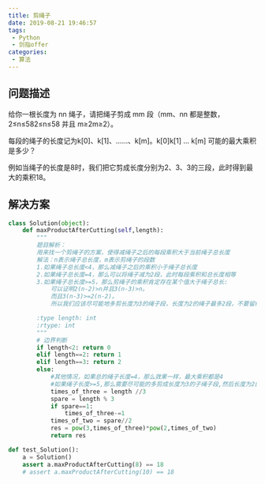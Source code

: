 ```yaml
---
title: 剪绳子
date: 2019-08-21 19:46:57
tags:
 - Python
 - 剑指offer
categories:
 - 算法
---
```




## 问题描述

给你一根长度为 nn 绳子，请把绳子剪成 mm 段（mm、nn 都是整数，2≤n≤582≤n≤58 并且 m≥2m≥2）。

每段的绳子的长度记为k[0]、k[1]、……、k[m]。k[0]k[1] … k[m] 可能的最大乘积是多少？

例如当绳子的长度是8时，我们把它剪成长度分别为2、3、3的三段，此时得到最大的乘积18。

<!--more-->

## 解决方案

``````python
class Solution(object):
    def maxProductAfterCutting(self,length):
        """
        题目解析：
        用来找一个剪绳子的方案，使得减绳子之后的每段乘积大于当前绳子总长度
        解法：n表示绳子总长度，m表示剪绳子的段数
        1.如果绳子总长度<4，那么减绳子之后的乘积小于绳子总长度
        2.如果绳子总长度=4，那么可以将绳子减为2段，此时每段乘积和总长度相等
        3.如果绳子总长度>=5，那么剪绳子的乘积肯定存在某个值大于绳子总长:
            可以证明2(n-2)>n并且3(n-3)>n。
            而且3(n-3)>=2(n-2)。
            所以我们应该尽可能地多剪长度为3的绳子段，长度为2的绳子最多2段，不要留绳子长度为1的

        :type length: int
        :rtype: int
        """
        # 边界判断
        if length<2: return 0
        elif length==2: return 1
        elif length==3: return 2
        else:
            #其他情况，如果总的绳子长度=4，那么效果一样，最大乘积都是4
            #如果绳子长度>=5,那么需要尽可能的多剪成长度为3的子绳子段,然后长度为2的绳子最多2段，不要留绳子长度为1的
            times_of_three = length //3
            spare = length % 3
            if spare==1:
                times_of_three-=1
            times_of_two = spare//2
            res = pow(3,times_of_three)*pow(2,times_of_two)
            return res

def test_Solution():
    a = Solution()
    assert a.maxProductAfterCutting(8) == 18
    # assert a.maxProductAfterCutting(10) == 18
``````

